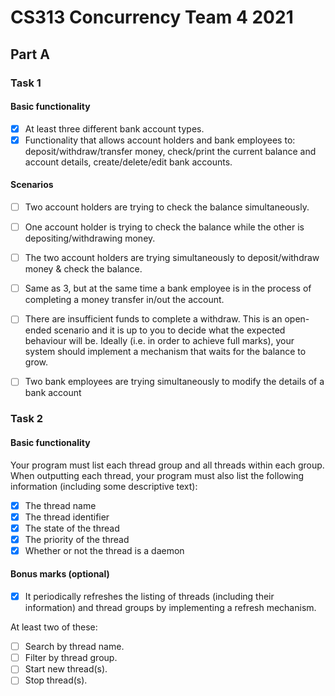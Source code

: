 # CS313 Concurrency Team 4 2021

## Part A

### Task 1
#### Basic functionality
- [x] At least three different bank account types.
- [x] Functionality that allows account holders and bank employees to: deposit/withdraw/transfer money, check/print the current balance and account details, create/delete/edit bank accounts.

#### Scenarios
- [ ] Two account holders are trying to check the balance simultaneously.
- [ ] One account holder is trying to check the balance while the other is depositing/withdrawing
money.
- [ ] The two account holders are trying simultaneously to deposit/withdraw money & check the
balance.
- [ ] Same as 3, but at the same time a bank employee is in the process of completing a money transfer in/out the account.
- [ ] There are insufficient funds to complete a withdraw. This is an open-ended scenario and it is up to you to decide what the expected behaviour will be. Ideally (i.e. in order to achieve full marks), your system should implement a mechanism that waits for the balance to grow.
- [ ] Two bank employees are trying simultaneously to modify the details of a bank account


### Task 2

#### Basic functionality
Your program must list each thread group and all threads within each group. When outputting each
thread, your program must also list the following information (including some descriptive text):

- [x] The thread name
- [x] The thread identifier
- [x] The state of the thread
- [x] The priority of the thread
- [x] Whether or not the thread is a daemon

#### Bonus marks (optional)
- [x] It periodically refreshes the listing of threads (including their information) and thread groups by
implementing a refresh mechanism.

At least two of these:
- [ ] Search by thread name.
- [ ] Filter by thread group.
- [ ] Start new thread(s).
- [ ] Stop thread(s).
